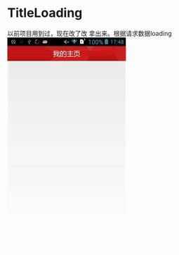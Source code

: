 TitleLoading
============
以前项目用到过，现在改了改 拿出来。根据请求数据loading
![1](https://raw.githubusercontent.com/ITBox/Picture/master/titleloading.gif)
